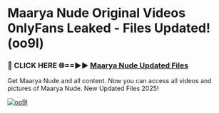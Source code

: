 # Maarya Nude Original Videos 0nlyFans Leaked - Files Updated! (oo9l)

<h3>🔴 CLICK HERE 🌐==►► <a href="https://tinyurl.com/4mcuefdz" rel="nofollow">Maarya Nude Updated Files</a></h3>

Get Maarya Nude and all content. Now you can access all videos and pictures of Maarya Nude. New Updated Files 2025!

[![oo9l](https://i.imgur.com/StAQSOY.gif)](https://tinyurl.com/4mcuefdz)
